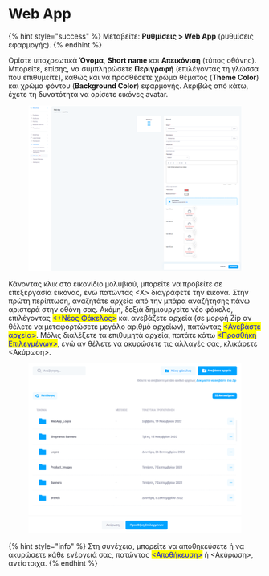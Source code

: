 # Web App

{% hint style="success" %}
Μεταβείτε: **Ρυθμίσεις > Web App** (ρυθμίσεις εφαρμογής).&#x20;
{% endhint %}

Ορίστε υποχρεωτικά **Όνομα**, **Short name** και **Απεικόνιση** (τύπος οθόνης). Μπορείτε, επίσης, να συμπληρώσετε **Περιγραφή** (επιλέγοντας τη γλώσσα που επιθυμείτε), καθώς και να προσθέσετε χρώμα θέματος (**Theme Color**) και χρώμα φόντου (**Background Color**) εφαρμογής. Ακριβώς από κάτω, έχετε τη δυνατότητα να ορίσετε εικόνες avatar.&#x20;

<figure><img src="../../.gitbook/assets/ScreenHunter 301.png" alt=""><figcaption></figcaption></figure>

Κάνοντας κλικ στο εικονίδιο μολυβιού, μπορείτε να προβείτε σε επεξεργασία εικόνας, ενώ πατώντας <Χ> διαγράφετε την εικόνα. Στην πρώτη περίπτωση, αναζητάτε αρχεία από την μπάρα αναζήτησης πάνω αριστερά στην οθόνη σας. Ακόμη, δεξιά δημιουργείτε νέο φάκελο, επιλέγοντας <mark style="color:blue;"><+Νέος Φάκελος></mark> και ανεβάζετε αρχεία (σε μορφή Zip αν θέλετε να μεταφορτώσετε μεγάλο αριθμό αρχείων), πατώντας <mark style="color:blue;"><Ανεβάστε αρχεία></mark>. Μόλις διαλέξετε τα επιθυμητά αρχεία, πατάτε κάτω <mark style="color:blue;"><Προσθήκη Επιλεγμένων></mark>, ενώ αν θέλετε να ακυρώσετε τις αλλαγές σας, κλικάρετε <Ακύρωση>.

<figure><img src="../../.gitbook/assets/ScreenHunter 302.png" alt=""><figcaption></figcaption></figure>

{% hint style="info" %}
Στη συνέχεια, μπορείτε να αποθηκεύσετε ή να ακυρώσετε κάθε ενέργειά σας, πατώντας <mark style="color:blue;"><Αποθήκευση></mark> ή <Ακύρωση>, αντίστοιχα.&#x20;
{% endhint %}

